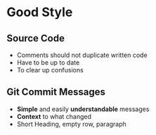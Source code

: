 # Good Style

## Source Code

- Comments should not duplicate written code
- Have to be up to date
- To clear up confusions

## Git Commit Messages

- **Simple** and easily **understandable** messages
- **Context** to what changed
- Short Heading, empty row, paragraph
